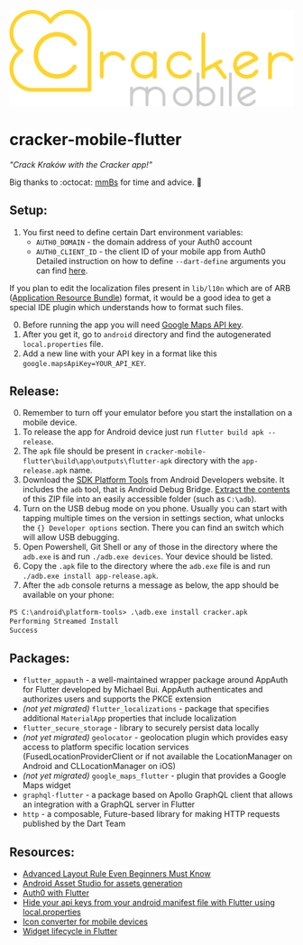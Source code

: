 ![Cracker app logo](logo.svg)

# cracker-mobile-flutter

_"Crack Kraków with the Cracker app!"_

Big thanks to :octocat: [mmBs](https://github.com/mmBs) for time and advice. :clap:

## Setup:

1. You first need to define certain Dart environment variables:
    - `AUTH0_DOMAIN` - the domain address of your Auth0 account
    - `AUTH0_CLIENT_ID` - the client ID of your mobile app from Auth0
   Detailed instruction on how to define `--dart-define` arguments you can find [here](https://stackoverflow.com/questions/55004302/how-do-you-pass-arguments-from-command-line-to-main-in-flutter-dart).

If you plan to edit the localization files present in `lib/l10n` which are of ARB  ([Application Resource Bundle](https://stackoverflow.com/questions/43082804/l10n-arb-file-format)) format, it would be a good idea to get a special IDE plugin which understands how to format such files.

0. Before running the app you will need [Google Maps API key](https://console.cloud.google.com/apis/credentials).
1. After you get it, go to `android` directory and find the autogenerated `local.properties` file.
2. Add a new line with your API key in a format like this `google.mapsApiKey=YOUR_API_KEY`.

## Release:

0. Remember to turn off your emulator before you start the installation on a mobile device.
1. To release the app for Android device just run `flutter build apk --release`.
2. The `apk` file should be present in `cracker-mobile-flutter\build\app\outputs\flutter-apk` directory with the `app-release.apk` name.
2. Download the [SDK Platform Tools](https://developer.android.com/studio/releases/platform-tools) from Android Developers website. It includes the `adb` tool, that is Android Debug Bridge. [Extract the contents](https://www.xda-developers.com/install-adb-windows-macos-linux/) of this ZIP file into an easily accessible folder (such as `C:\adb`).
3. Turn on the USB debug mode on you phone. Usually you can start with tapping multiple times on the version in settings section, what unlocks the `{} Developer options` section. There you can find an switch which will allow USB debugging.
4. Open Powershell, Git Shell or any of those in the directory where the `adb.exe` is and run `./adb.exe devices`. Your device should be listed.
5. Copy the `.apk` file to the directory where the `adb.exe` file is and run `./adb.exe install app-release.apk`.
6. After the `adb` console returns a message as below, the app should be available on your phone:

```
PS C:\android\platform-tools> .\adb.exe install cracker.apk
Performing Streamed Install
Success
```

## Packages:

- `flutter_appauth` - a well-maintained wrapper package around AppAuth for Flutter developed by Michael Bui. AppAuth authenticates and authorizes users and supports the PKCE extension
- *(not yet migrated)* `flutter_localizations` - package that specifies additional `MaterialApp` properties that include localization
- `flutter_secure_storage` - library to securely persist data locally
- *(not yet migrated)* `geolocator` - geolocation plugin which provides easy access to platform specific location services (FusedLocationProviderClient or if not available the LocationManager on Android and CLLocationManager on iOS)
- *(not yet migrated)* `google_maps_flutter` - plugin that provides a Google Maps widget
- `graphql-flutter` - a package based on Apollo GraphQL client that allows an integration with a GraphQL server in Flutter
- `http` - a composable, Future-based library for making HTTP requests published by the Dart Team

## Resources:

- [Advanced Layout Rule Even Beginners Must Know](https://medium.com/flutter-community/flutter-the-advanced-layout-rule-even-beginners-must-know-edc9516d1a2)
- [Android Asset Studio for assets generation](https://romannurik.github.io/AndroidAssetStudio/icons-launcher.html)
- [Auth0 with Flutter](https://auth0.com/blog/flutter-authentication-authorization-with-auth0-part-1-adding-authentication-to-an-app/)
- [Hide your api keys from your android manifest file with Flutter using local.properties](https://dev.to/stevenosse/hide-your-api-keys-from-your-android-manifest-file-with-flutter-using-local-properties-3f4e)
- [Icon converter for mobile devices](https://appicon.co/)
- [Widget lifecycle in Flutter](https://stackoverflow.com/questions/41479255/life-cycle-in-flutter)